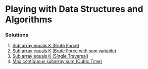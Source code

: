# Playing with Data Structures and Algorithms

### Solutions

1. [Sub array equals K (Brute Force)](src/PlayDsAlgorithm/SubArrayEqualsKBruteForce.cs)
2. [Sub array equals K (Brute Force with sum variable)](src/PlayDsAlgorithm/SubArrayEqualsKBruteForceWithSum.cs)
3. [Sub array equals K (Single Traversal)](src/PlayDsAlgorithm/SubArrayEqualsKSingleTraversal.cs)
4. [Max contiguous subarray sum (Cubic Time)](src/PlayDsAlgorithm/MaxContiguousSubarraySumCubicTime.cs)